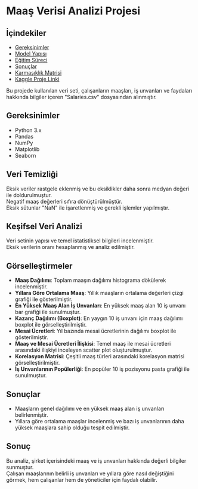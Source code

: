 # Maaş Verisi Analizi Projesi

## İçindekiler
- [Gereksinimler](#gereksinimler)
- [Model Yapısı](#model-yapısı)
- [Eğitim Süreci](#Veri-temizliği)
- [Sonuçlar](#sonuçlar)
- [Karmaşıklık Matrisi](#karmaşıklık-matris)
- [Kaggle Proje Linki](#kaggle-proje-linki)

Bu projede kullanılan veri seti, çalışanların maaşları, iş unvanları ve faydaları hakkında bilgiler içeren "Salaries.csv" dosyasından alınmıştır.

## Gereksinimler
- Python 3.x
- Pandas
- NumPy
- Matplotlib
- Seaborn

## Veri Temizliği
Eksik veriler rastgele eklenmiş ve bu eksiklikler daha sonra medyan değeri ile doldurulmuştur.  
Negatif maaş değerleri sıfıra dönüştürülmüştür.  
Eksik sütunlar "NaN" ile işaretlenmiş ve gerekli işlemler yapılmıştır.

## Keşifsel Veri Analizi
Veri setinin yapısı ve temel istatistiksel bilgileri incelenmiştir.  
Eksik verilerin oranı hesaplanmış ve analiz edilmiştir.

## Görselleştirmeler
- **Maaş Dağılımı**: Toplam maaşın dağılımı histograma dökülerek incelenmiştir.
- **Yıllara Göre Ortalama Maaş**: Yıllık maaşların ortalama değerleri çizgi grafiği ile gösterilmiştir.
- **En Yüksek Maaş Alan İş Unvanları**: En yüksek maaş alan 10 iş unvanı bar grafiği ile sunulmuştur.
- **Kazanç Dağılımı (Boxplot)**: En yaygın 10 iş unvanı için maaş dağılımı boxplot ile görselleştirilmiştir.
- **Mesai Ücretleri**: Yıl bazında mesai ücretlerinin dağılımı boxplot ile gösterilmiştir.
- **Maaş ve Mesai Ücretleri İlişkisi**: Temel maaş ile mesai ücretleri arasındaki ilişkiyi inceleyen scatter plot oluşturulmuştur.
- **Korelasyon Matrisi**: Çeşitli maaş türleri arasındaki korelasyon matrisi görselleştirilmiştir.
- **İş Unvanlarının Popülerliği**: En popüler 10 iş pozisyonu pasta grafiği ile sunulmuştur.

## Sonuçlar
- Maaşların genel dağılımı ve en yüksek maaş alan iş unvanları belirlenmiştir.
- Yıllara göre ortalama maaşlar incelenmiş ve bazı iş unvanlarının daha yüksek maaşlara sahip olduğu tespit edilmiştir.

## Sonuç
Bu analiz, şirket içerisindeki maaş ve iş unvanları hakkında değerli bilgiler sunmuştur.  
Çalışan maaşlarının belirli iş unvanları ve yıllara göre nasıl değiştiğini görmek, hem çalışanlar hem de yöneticiler için faydalı olabilir.
